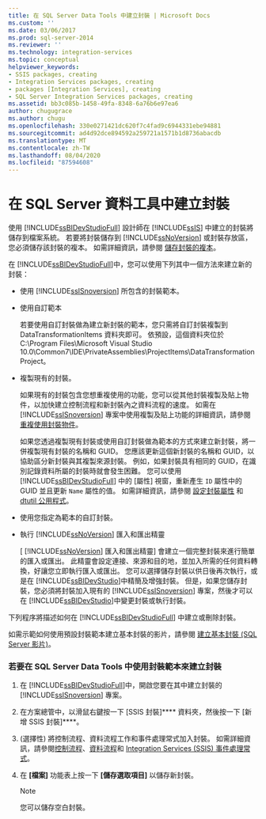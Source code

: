 ```yaml
---
title: 在 SQL Server Data Tools 中建立封裝 | Microsoft Docs
ms.custom: ''
ms.date: 03/06/2017
ms.prod: sql-server-2014
ms.reviewer: ''
ms.technology: integration-services
ms.topic: conceptual
helpviewer_keywords:
- SSIS packages, creating
- Integration Services packages, creating
- packages [Integration Services], creating
- SQL Server Integration Services packages, creating
ms.assetid: bb3c085b-1458-49fa-8348-6a76b6e97ea6
author: chugugrace
ms.author: chugu
ms.openlocfilehash: 330e0271421dc620f7c4fad9c6944331ebe94881
ms.sourcegitcommit: ad4d92dce894592a259721a1571b1d8736abacdb
ms.translationtype: MT
ms.contentlocale: zh-TW
ms.lasthandoff: 08/04/2020
ms.locfileid: "87594608"
---
```

# <a name="create-packages-in-sql-server-data-tools"></a>在 SQL Server 資料工具中建立封裝
  使用 [!INCLUDE[ssBIDevStudioFull](../includes/ssbidevstudiofull-md.md)] 設計師在 [!INCLUDE[ssIS](../includes/ssis-md.md)] 中建立的封裝將儲存到檔案系統。 若要將封裝儲存到 [!INCLUDE[ssNoVersion](../includes/ssnoversion-md.md)] 或封裝存放區，您必須儲存該封裝的複本。 如需詳細資訊，請參閱 [儲存封裝的複本](../../2014/integration-services/save-a-copy-of-a-package.md)。  
  
 在 [!INCLUDE[ssBIDevStudioFull](../includes/ssbidevstudiofull-md.md)]中，您可以使用下列其中一個方法來建立新的封裝：  
  
-   使用 [!INCLUDE[ssISnoversion](../includes/ssisnoversion-md.md)] 所包含的封裝範本。  
  
-   使用自訂範本  
  
     若要使用自訂封裝做為建立新封裝的範本，您只需將自訂封裝複製到 DataTransformationItems 資料夾即可。 依預設，這個資料夾位於 C:\Program Files\Microsoft Visual Studio 10.0\Common7\IDE\PrivateAssemblies\ProjectItems\DataTransformationProject。  
  
-   複製現有的封裝。  
  
     如果現有的封裝包含您想重複使用的功能，您可以從其他封裝複製及貼上物件，以加快建立控制流程和新封裝內之資料流程的速度。 如需在 [!INCLUDE[ssISnoversion](../includes/ssisnoversion-md.md)] 專案中使用複製及貼上功能的詳細資訊，請參閱 [重複使用封裝物件](reuse-of-package-objects.md)。  
  
     如果您透過複製現有封裝或使用自訂封裝做為範本的方式來建立新封裝，將一併複製現有封裝的名稱和 GUID。 您應該更新這個新封裝的名稱和 GUID，以協助區分新封裝與其複製來源封裝。 例如，如果封裝具有相同的 GUID，在識別記錄資料所屬的封裝時就會發生困難。 您可以使用 [!INCLUDE[ssBIDevStudioFull](../includes/ssbidevstudiofull-md.md)] 中的 [屬性] 視窗，重新產生 `ID` 屬性中的 GUID 並且更新 `Name` 屬性的值。 如需詳細資訊，請參閱 [設定封裝屬性](set-package-properties.md) 和 [dtutil 公用程式](dtutil-utility.md)。  
  
-   使用您指定為範本的自訂封裝。  
  
-   執行 [!INCLUDE[ssNoVersion](../includes/ssnoversion-md.md)] 匯入和匯出精靈  
  
     [ [!INCLUDE[ssNoVersion](../includes/ssnoversion-md.md)] 匯入和匯出精靈] 會建立一個完整封裝來進行簡單的匯入或匯出。 此精靈會設定連接、來源和目的地，並加入所需的任何資料轉換，好讓您立即執行匯入或匯出。 您可以選擇儲存封裝以供日後再次執行，或是在 [!INCLUDE[ssBIDevStudio](../includes/ssbidevstudio-md.md)]中精簡及增強封裝。 但是，如果您儲存封裝，您必須將封裝加入現有的 [!INCLUDE[ssISnoversion](../includes/ssisnoversion-md.md)] 專案，然後才可以在 [!INCLUDE[ssBIDevStudio](../includes/ssbidevstudio-md.md)]中變更封裝或執行封裝。  
  
 下列程序將描述如何在 [!INCLUDE[ssBIDevStudioFull](../includes/ssbidevstudiofull-md.md)] 中建立或刪除封裝。  
  
 如需示範如何使用預設封裝範本建立基本封裝的影片，請參閱 [建立基本封裝 (SQL Server 影片)](https://go.microsoft.com/fwlink/?LinkId=131023)。  
  
### <a name="to-create-a-package-in-sql-server-data-tools-using-the-package-template"></a>若要在 SQL Server Data Tools 中使用封裝範本來建立封裝  
  
1.  在 [!INCLUDE[ssBIDevStudioFull](../includes/ssbidevstudiofull-md.md)]中，開啟您要在其中建立封裝的 [!INCLUDE[ssISnoversion](../includes/ssisnoversion-md.md)] 專案。  
  
2.  在方案總管中，以滑鼠右鍵按一下 [SSIS 封裝]**** 資料夾，然後按一下 [新增 SSIS 封裝]****。  
  
3.  (選擇性) 將控制流程、資料流程工作和事件處理常式加入封裝。 如需詳細資訊，請參閱[控制流程](control-flow/control-flow.md)、[資料流程](data-flow/data-flow.md)和 [Integration Services &#40;SSIS&#41; 事件處理常式](integration-services-ssis-event-handlers.md)。  
  
4.  在 **[檔案]** 功能表上按一下 **[儲存選取項目]** 以儲存新封裝。  
  
    > [!NOTE]  
    >  您可以儲存空白封裝。  
  
  
